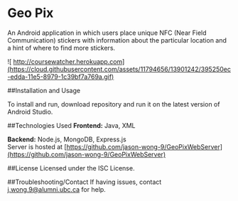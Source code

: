 # Geo Pix

An Android application in which users place unique NFC (Near Field Communication) stickers with information about the particular location and a hint of where to find more stickers.

![ http://coursewatcher.herokuapp.com](https://cloud.githubusercontent.com/assets/11794656/13901242/395250ec-edda-11e5-8979-1c39bf7a769a.gif)

##Installation and Usage

To install and run, download repository and run it on the latest version of Android Studio.

##Technologies Used
**Frontend:** Java, XML

**Backend:** Node.js, MongoDB, Express.js
<br />
Server is hosted at [https://github.com/jason-wong-9/GeoPixWebServer](https://github.com/jason-wong-9/GeoPixWebServer)

##License
Licensed under the ISC License.

##Troubleshooting/Contact
If having issues, contact j.wong.9@alumni.ubc.ca for help.
